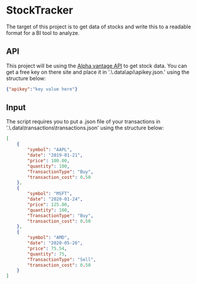 # StockTracker

The target of this project is to get data of stocks and write this to a readable format for a BI tool to analyze.

## API

This project will be using the [Alpha vantage API](https://www.alphavantage.co/) to get stock data. You can get a free key on there site and place it in '.\\.data\api\apikey.json.' using the structure below:

```json
{"apikey":"key value here"}
```

## Input

The script requires you to put a .json file of your transactions in '.\\.data\transactions\transactions.json' using the structure below:

``` json
[
    {
        "symbol": "AAPL",
        "date": "2019-01-21",
        "price": 100.00,
        "quantity": 100,
        "TransactionType": "Buy",
        "transaction_cost": 0.50
    },
    {
        "symbol": "MSFT",
        "date": "2020-01-24",
        "price": 125.00,
        "quantity": 100,
        "TransactionType": "Buy",
        "transaction_cost": 0.50 
    },
    {
        "symbol": "AMD",
        "date": "2020-05-26",
        "price": 75.54,
        "quantity": 75,
        "TransactionType": "Sell",
        "transaction_cost": 0.50 
    }
]
```
